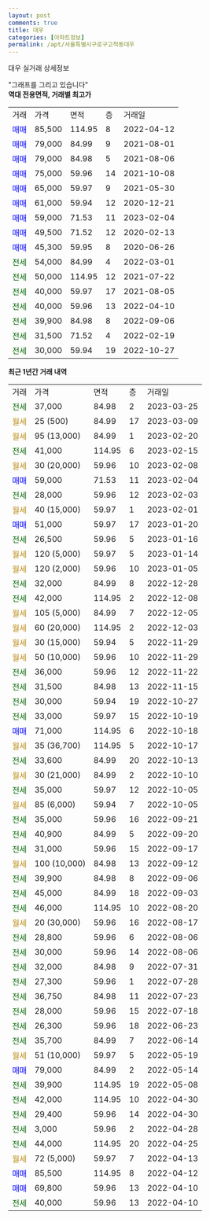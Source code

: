 ```yaml
---
layout: post
comments: true
title: 대우
categories: [아파트정보]
permalink: /apt/서울특별시구로구고척동대우
---
```


대우 실거래 상세정보

<script type="text/javascript">
  google.charts.load('current', {'packages':['line', 'corechart']});
  google.charts.setOnLoadCallback(drawChart);

  function drawChart() {
    var data = new google.visualization.DataTable();
    data.addColumn('date', '거래일');
    data.addColumn('number', "매매");
    data.addColumn('number', "전세");
    data.addColumn('number', "전매");

    data.addRows([[new Date(Date.parse("2023-03-25")), null, 37000, null], [new Date(Date.parse("2023-03-09")), null, null, null], [new Date(Date.parse("2023-02-20")), null, null, null], [new Date(Date.parse("2023-02-15")), null, 41000, null], [new Date(Date.parse("2023-02-08")), null, null, null], [new Date(Date.parse("2023-02-04")), 59000, null, null], [new Date(Date.parse("2023-02-03")), null, 28000, null], [new Date(Date.parse("2023-02-01")), null, null, null], [new Date(Date.parse("2023-01-20")), 51000, null, null], [new Date(Date.parse("2023-01-16")), null, 26500, null], [new Date(Date.parse("2023-01-14")), null, null, null], [new Date(Date.parse("2023-01-05")), null, null, null], [new Date(Date.parse("2022-12-28")), null, 32000, null], [new Date(Date.parse("2022-12-08")), null, 42000, null], [new Date(Date.parse("2022-12-05")), null, null, null], [new Date(Date.parse("2022-12-03")), null, null, null], [new Date(Date.parse("2022-11-29")), null, null, null], [new Date(Date.parse("2022-11-29")), null, null, null], [new Date(Date.parse("2022-11-22")), null, 36000, null], [new Date(Date.parse("2022-11-15")), null, 31500, null], [new Date(Date.parse("2022-10-27")), null, 30000, null], [new Date(Date.parse("2022-10-19")), null, 33000, null], [new Date(Date.parse("2022-10-18")), 71000, null, null], [new Date(Date.parse("2022-10-17")), null, null, null], [new Date(Date.parse("2022-10-13")), null, 33600, null], [new Date(Date.parse("2022-10-10")), null, null, null], [new Date(Date.parse("2022-10-05")), null, 35000, null], [new Date(Date.parse("2022-10-05")), null, null, null], [new Date(Date.parse("2022-09-21")), null, 35000, null], [new Date(Date.parse("2022-09-20")), null, 40900, null], [new Date(Date.parse("2022-09-17")), null, 31000, null], [new Date(Date.parse("2022-09-12")), null, null, null], [new Date(Date.parse("2022-09-06")), null, 39900, null], [new Date(Date.parse("2022-09-03")), null, 45000, null], [new Date(Date.parse("2022-08-20")), null, 46000, null], [new Date(Date.parse("2022-08-17")), null, null, null], [new Date(Date.parse("2022-08-06")), null, 28800, null], [new Date(Date.parse("2022-08-06")), null, 30000, null], [new Date(Date.parse("2022-07-31")), null, 32000, null], [new Date(Date.parse("2022-07-28")), null, 27300, null], [new Date(Date.parse("2022-07-23")), null, 36750, null], [new Date(Date.parse("2022-07-18")), null, 28000, null], [new Date(Date.parse("2022-06-23")), null, 26300, null], [new Date(Date.parse("2022-06-14")), null, 35700, null], [new Date(Date.parse("2022-05-19")), null, null, null], [new Date(Date.parse("2022-05-14")), 79000, null, null], [new Date(Date.parse("2022-05-08")), null, 39900, null], [new Date(Date.parse("2022-04-30")), null, 42000, null], [new Date(Date.parse("2022-04-30")), null, 29400, null], [new Date(Date.parse("2022-04-28")), null, 3000, null], [new Date(Date.parse("2022-04-25")), null, 44000, null], [new Date(Date.parse("2022-04-13")), null, null, null], [new Date(Date.parse("2022-04-12")), 85500, null, null], [new Date(Date.parse("2022-04-10")), 69800, null, null], [new Date(Date.parse("2022-04-10")), null, 40000, null]]);

    var options = {
      hAxis: {
        format: 'yyyy/MM/dd'
      },    
      lineWidth: 0,
      pointsVisible: true,    
      title: '최근 1년간 유형별 실거래가 분포',
      legend: { position: 'bottom' }
    };

    var formatter = new google.visualization.NumberFormat({pattern:'###,###'} );
    formatter.format(data, 1);
    formatter.format(data, 2);
    
    setTimeout(function() {
        var chart = new google.visualization.LineChart(document.getElementById('columnchart_material'));
        chart.draw(data, (options));
        document.getElementById('loading').style.display = 'none';
    }, 200);
  }
</script>


<div id="loading" style="z-index:20; display: block; margin-left: 0px">"그래프를 그리고 있습니다"</div>
<div id="columnchart_material" style="width: 95%; margin-left: 0px; display: block"></div>
<!-- contents start -->
<b>역대 전용면적, 거래별 최고가</b>
<table class="sortable">
    <tr>
      <td>거래</td>
      <td>가격</td>
      <td>면적</td>
      <td>층</td>
      <td>거래일</td>
    </tr>
        <tr>
          <td><a style="color: blue">매매</a></td>
          <td>85,500</td>
          <td>114.95</td>
          <td>8</td>
          <td>2022-04-12</td>
        </tr>            <tr>
          <td><a style="color: blue">매매</a></td>
          <td>79,000</td>
          <td>84.99</td>
          <td>9</td>
          <td>2021-08-01</td>
        </tr>            <tr>
          <td><a style="color: blue">매매</a></td>
          <td>79,000</td>
          <td>84.98</td>
          <td>5</td>
          <td>2021-08-06</td>
        </tr>            <tr>
          <td><a style="color: blue">매매</a></td>
          <td>75,000</td>
          <td>59.96</td>
          <td>14</td>
          <td>2021-10-08</td>
        </tr>            <tr>
          <td><a style="color: blue">매매</a></td>
          <td>65,000</td>
          <td>59.97</td>
          <td>9</td>
          <td>2021-05-30</td>
        </tr>            <tr>
          <td><a style="color: blue">매매</a></td>
          <td>61,000</td>
          <td>59.94</td>
          <td>12</td>
          <td>2020-12-21</td>
        </tr>            <tr>
          <td><a style="color: blue">매매</a></td>
          <td>59,000</td>
          <td>71.53</td>
          <td>11</td>
          <td>2023-02-04</td>
        </tr>            <tr>
          <td><a style="color: blue">매매</a></td>
          <td>49,500</td>
          <td>71.52</td>
          <td>12</td>
          <td>2020-02-13</td>
        </tr>            <tr>
          <td><a style="color: blue">매매</a></td>
          <td>45,300</td>
          <td>59.95</td>
          <td>8</td>
          <td>2020-06-26</td>
        </tr>        
        <tr>
              <td><a style="color: darkgreen">전세</a></td>
              <td>54,000</td>
              <td>84.99</td>
              <td>4</td>
              <td>2022-03-01</td>
            </tr>            <tr>
              <td><a style="color: darkgreen">전세</a></td>
              <td>50,000</td>
              <td>114.95</td>
              <td>12</td>
              <td>2021-07-22</td>
            </tr>            <tr>
              <td><a style="color: darkgreen">전세</a></td>
              <td>40,000</td>
              <td>59.97</td>
              <td>17</td>
              <td>2021-08-05</td>
            </tr>            <tr>
              <td><a style="color: darkgreen">전세</a></td>
              <td>40,000</td>
              <td>59.96</td>
              <td>13</td>
              <td>2022-04-10</td>
            </tr>            <tr>
              <td><a style="color: darkgreen">전세</a></td>
              <td>39,900</td>
              <td>84.98</td>
              <td>8</td>
              <td>2022-09-06</td>
            </tr>            <tr>
              <td><a style="color: darkgreen">전세</a></td>
              <td>31,500</td>
              <td>71.52</td>
              <td>4</td>
              <td>2022-02-19</td>
            </tr>            <tr>
              <td><a style="color: darkgreen">전세</a></td>
              <td>30,000</td>
              <td>59.94</td>
              <td>19</td>
              <td>2022-10-27</td>
            </tr>        
    
</table>

<b>최근 1년간 거래 내역</b>

<table class="sortable">
    <tr>
      <td>거래</td>
      <td>가격</td>
      <td>면적</td>
      <td>층</td>
      <td>거래일</td>
    </tr>
    <tr>
      <td><a style="color: darkgreen">전세</a></td>
      <td>37,000</td>
      <td>84.98</td>
      <td>2</td>
      <td>2023-03-25</td>
    </tr>          <tr>
      <td><a style="color: darkgoldenrod">월세</a></td>
      <td>25 (500)</td>
      <td>84.99</td>
      <td>17</td>
      <td>2023-03-09</td>
    </tr>          <tr>
      <td><a style="color: darkgoldenrod">월세</a></td>
      <td>95 (13,000)</td>
      <td>84.99</td>
      <td>1</td>
      <td>2023-02-20</td>
    </tr>          <tr>
      <td><a style="color: darkgreen">전세</a></td>
      <td>41,000</td>
      <td>114.95</td>
      <td>6</td>
      <td>2023-02-15</td>
    </tr>          <tr>
      <td><a style="color: darkgoldenrod">월세</a></td>
      <td>30 (20,000)</td>
      <td>59.96</td>
      <td>10</td>
      <td>2023-02-08</td>
    </tr>          <tr>
      <td><a style="color: blue">매매</a></td>
      <td>59,000</td>
      <td>71.53</td>
      <td>11</td>
      <td>2023-02-04</td>
    </tr>          <tr>
      <td><a style="color: darkgreen">전세</a></td>
      <td>28,000</td>
      <td>59.96</td>
      <td>12</td>
      <td>2023-02-03</td>
    </tr>          <tr>
      <td><a style="color: darkgoldenrod">월세</a></td>
      <td>40 (15,000)</td>
      <td>59.97</td>
      <td>1</td>
      <td>2023-02-01</td>
    </tr>          <tr>
      <td><a style="color: blue">매매</a></td>
      <td>51,000</td>
      <td>59.97</td>
      <td>17</td>
      <td>2023-01-20</td>
    </tr>          <tr>
      <td><a style="color: darkgreen">전세</a></td>
      <td>26,500</td>
      <td>59.96</td>
      <td>5</td>
      <td>2023-01-16</td>
    </tr>          <tr>
      <td><a style="color: darkgoldenrod">월세</a></td>
      <td>120 (5,000)</td>
      <td>59.97</td>
      <td>5</td>
      <td>2023-01-14</td>
    </tr>          <tr>
      <td><a style="color: darkgoldenrod">월세</a></td>
      <td>120 (2,000)</td>
      <td>59.96</td>
      <td>10</td>
      <td>2023-01-05</td>
    </tr>          <tr>
      <td><a style="color: darkgreen">전세</a></td>
      <td>32,000</td>
      <td>84.99</td>
      <td>8</td>
      <td>2022-12-28</td>
    </tr>          <tr>
      <td><a style="color: darkgreen">전세</a></td>
      <td>42,000</td>
      <td>114.95</td>
      <td>2</td>
      <td>2022-12-08</td>
    </tr>          <tr>
      <td><a style="color: darkgoldenrod">월세</a></td>
      <td>105 (5,000)</td>
      <td>84.99</td>
      <td>7</td>
      <td>2022-12-05</td>
    </tr>          <tr>
      <td><a style="color: darkgoldenrod">월세</a></td>
      <td>60 (20,000)</td>
      <td>114.95</td>
      <td>2</td>
      <td>2022-12-03</td>
    </tr>          <tr>
      <td><a style="color: darkgoldenrod">월세</a></td>
      <td>30 (15,000)</td>
      <td>59.94</td>
      <td>5</td>
      <td>2022-11-29</td>
    </tr>          <tr>
      <td><a style="color: darkgoldenrod">월세</a></td>
      <td>50 (10,000)</td>
      <td>59.96</td>
      <td>10</td>
      <td>2022-11-29</td>
    </tr>          <tr>
      <td><a style="color: darkgreen">전세</a></td>
      <td>36,000</td>
      <td>59.96</td>
      <td>12</td>
      <td>2022-11-22</td>
    </tr>          <tr>
      <td><a style="color: darkgreen">전세</a></td>
      <td>31,500</td>
      <td>84.98</td>
      <td>13</td>
      <td>2022-11-15</td>
    </tr>          <tr>
      <td><a style="color: darkgreen">전세</a></td>
      <td>30,000</td>
      <td>59.94</td>
      <td>19</td>
      <td>2022-10-27</td>
    </tr>          <tr>
      <td><a style="color: darkgreen">전세</a></td>
      <td>33,000</td>
      <td>59.97</td>
      <td>15</td>
      <td>2022-10-19</td>
    </tr>          <tr>
      <td><a style="color: blue">매매</a></td>
      <td>71,000</td>
      <td>114.95</td>
      <td>6</td>
      <td>2022-10-18</td>
    </tr>          <tr>
      <td><a style="color: darkgoldenrod">월세</a></td>
      <td>35 (36,700)</td>
      <td>114.95</td>
      <td>5</td>
      <td>2022-10-17</td>
    </tr>          <tr>
      <td><a style="color: darkgreen">전세</a></td>
      <td>33,600</td>
      <td>84.99</td>
      <td>20</td>
      <td>2022-10-13</td>
    </tr>          <tr>
      <td><a style="color: darkgoldenrod">월세</a></td>
      <td>30 (21,000)</td>
      <td>84.99</td>
      <td>2</td>
      <td>2022-10-10</td>
    </tr>          <tr>
      <td><a style="color: darkgreen">전세</a></td>
      <td>35,000</td>
      <td>59.97</td>
      <td>12</td>
      <td>2022-10-05</td>
    </tr>          <tr>
      <td><a style="color: darkgoldenrod">월세</a></td>
      <td>85 (6,000)</td>
      <td>59.94</td>
      <td>7</td>
      <td>2022-10-05</td>
    </tr>          <tr>
      <td><a style="color: darkgreen">전세</a></td>
      <td>35,000</td>
      <td>59.96</td>
      <td>16</td>
      <td>2022-09-21</td>
    </tr>          <tr>
      <td><a style="color: darkgreen">전세</a></td>
      <td>40,900</td>
      <td>84.99</td>
      <td>5</td>
      <td>2022-09-20</td>
    </tr>          <tr>
      <td><a style="color: darkgreen">전세</a></td>
      <td>31,000</td>
      <td>59.96</td>
      <td>15</td>
      <td>2022-09-17</td>
    </tr>          <tr>
      <td><a style="color: darkgoldenrod">월세</a></td>
      <td>100 (10,000)</td>
      <td>84.98</td>
      <td>13</td>
      <td>2022-09-12</td>
    </tr>          <tr>
      <td><a style="color: darkgreen">전세</a></td>
      <td>39,900</td>
      <td>84.98</td>
      <td>8</td>
      <td>2022-09-06</td>
    </tr>          <tr>
      <td><a style="color: darkgreen">전세</a></td>
      <td>45,000</td>
      <td>84.99</td>
      <td>18</td>
      <td>2022-09-03</td>
    </tr>          <tr>
      <td><a style="color: darkgreen">전세</a></td>
      <td>46,000</td>
      <td>114.95</td>
      <td>10</td>
      <td>2022-08-20</td>
    </tr>          <tr>
      <td><a style="color: darkgoldenrod">월세</a></td>
      <td>20 (30,000)</td>
      <td>59.96</td>
      <td>16</td>
      <td>2022-08-17</td>
    </tr>          <tr>
      <td><a style="color: darkgreen">전세</a></td>
      <td>28,800</td>
      <td>59.96</td>
      <td>6</td>
      <td>2022-08-06</td>
    </tr>          <tr>
      <td><a style="color: darkgreen">전세</a></td>
      <td>30,000</td>
      <td>59.96</td>
      <td>14</td>
      <td>2022-08-06</td>
    </tr>          <tr>
      <td><a style="color: darkgreen">전세</a></td>
      <td>32,000</td>
      <td>84.98</td>
      <td>9</td>
      <td>2022-07-31</td>
    </tr>          <tr>
      <td><a style="color: darkgreen">전세</a></td>
      <td>27,300</td>
      <td>59.96</td>
      <td>1</td>
      <td>2022-07-28</td>
    </tr>          <tr>
      <td><a style="color: darkgreen">전세</a></td>
      <td>36,750</td>
      <td>84.98</td>
      <td>11</td>
      <td>2022-07-23</td>
    </tr>          <tr>
      <td><a style="color: darkgreen">전세</a></td>
      <td>28,000</td>
      <td>59.96</td>
      <td>15</td>
      <td>2022-07-18</td>
    </tr>          <tr>
      <td><a style="color: darkgreen">전세</a></td>
      <td>26,300</td>
      <td>59.96</td>
      <td>18</td>
      <td>2022-06-23</td>
    </tr>          <tr>
      <td><a style="color: darkgreen">전세</a></td>
      <td>35,700</td>
      <td>84.99</td>
      <td>7</td>
      <td>2022-06-14</td>
    </tr>          <tr>
      <td><a style="color: darkgoldenrod">월세</a></td>
      <td>51 (10,000)</td>
      <td>59.97</td>
      <td>5</td>
      <td>2022-05-19</td>
    </tr>          <tr>
      <td><a style="color: blue">매매</a></td>
      <td>79,000</td>
      <td>84.99</td>
      <td>2</td>
      <td>2022-05-14</td>
    </tr>          <tr>
      <td><a style="color: darkgreen">전세</a></td>
      <td>39,900</td>
      <td>114.95</td>
      <td>19</td>
      <td>2022-05-08</td>
    </tr>          <tr>
      <td><a style="color: darkgreen">전세</a></td>
      <td>42,000</td>
      <td>114.95</td>
      <td>10</td>
      <td>2022-04-30</td>
    </tr>          <tr>
      <td><a style="color: darkgreen">전세</a></td>
      <td>29,400</td>
      <td>59.96</td>
      <td>14</td>
      <td>2022-04-30</td>
    </tr>          <tr>
      <td><a style="color: darkgreen">전세</a></td>
      <td>3,000</td>
      <td>59.96</td>
      <td>2</td>
      <td>2022-04-28</td>
    </tr>          <tr>
      <td><a style="color: darkgreen">전세</a></td>
      <td>44,000</td>
      <td>114.95</td>
      <td>20</td>
      <td>2022-04-25</td>
    </tr>          <tr>
      <td><a style="color: darkgoldenrod">월세</a></td>
      <td>72 (5,000)</td>
      <td>59.97</td>
      <td>7</td>
      <td>2022-04-13</td>
    </tr>          <tr>
      <td><a style="color: blue">매매</a></td>
      <td>85,500</td>
      <td>114.95</td>
      <td>8</td>
      <td>2022-04-12</td>
    </tr>          <tr>
      <td><a style="color: blue">매매</a></td>
      <td>69,800</td>
      <td>59.96</td>
      <td>13</td>
      <td>2022-04-10</td>
    </tr>          <tr>
      <td><a style="color: darkgreen">전세</a></td>
      <td>40,000</td>
      <td>59.96</td>
      <td>13</td>
      <td>2022-04-10</td>
    </tr>      </table>
<!-- contents end -->    

